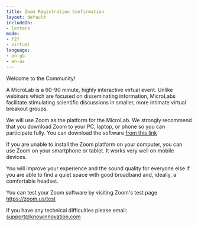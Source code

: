 ```yaml
---
title: Zoom Registration Confirmation
layout: default
includeIn: 
- letters
mode:
- f2f
- virtual
language:
- en-gb
- en-us
---
```


Welcome to the Community!

A MicroLab is a 60-90 minute, highly interactive virtual event. Unlike webinars which are focused on disseminating information, MicroLabs facilitate stimulating scientific discussions in smaller, more intimate virtual breakout groups.

We will use Zoom as the platform for the MicroLab. We strongly recommend that you download Zoom to your PC, laptop, or phone so you can participate fully. You can download the software [from this link](https://zoom.us/support/download)

If you are unable to install the Zoom platform on your computer, you can use Zoom on your smartphone or tablet.  It works very well on mobile devices. 

You will improve your experience and the sound quality for everyone else if you are able to find a quiet space with good broadband and, ideally, a comfortable headset.

You can test your Zoom software by visiting Zoom's test page https://zoom.us/test

If you have any technical difficulties please email: support@knowinnovation.com